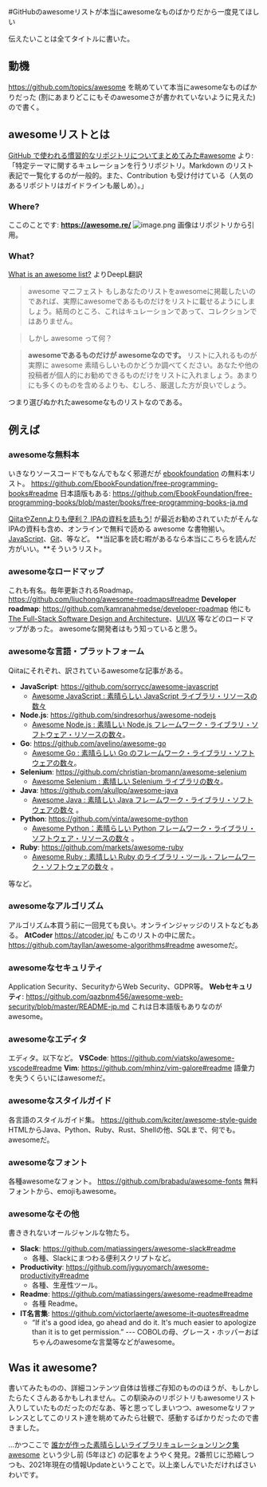 #GitHubのawesomeリストが本当にawesomeなものばかりだから一度見てほしい

伝えたいことは全てタイトルに書いた。

## 動機
https://github.com/topics/awesome
を眺めていて本当にawesomeなものばかりだった (割にあまりどこにもそのawesomeさが書かれていないように見えた) ので書く。

## awesomeリストとは
[GitHub で使われる慣習的なリポジトリについてまとめてみた#awesome](https://qiita.com/sta/items/c69d73fb1bb781fe6b9c#awesome) より: 
「特定テーマに関するキュレーションを行うリポジトリ。Markdown のリスト表記で一覧化するのが一般的。また、Contribution も受け付けている（人気のあるリポジトリはガイドラインも厳しめ）。」

### Where?
ここのことです: **https://awesome.re/**
![image.png](https://qiita-image-store.s3.ap-northeast-1.amazonaws.com/0/93824/050462c6-0e17-dd99-a922-276ca9253826.png)
画像はリポジトリから引用。

### What?
[What is an awesome list?](https://github.com/sindresorhus/awesome/blob/main/awesome.md) よりDeepL翻訳

> awesome マニフェスト
もしあなたのリストをawesomeに掲載したいのであれば、実際にawesomeであるものだけをリストに載せるようにしましょう。結局のところ、これはキュレーションであって、コレクションではありません。

> しかし awesome って何？

> **awesomeであるものだけが awesomeなのです。**
リストに入れるものが実際に awesome 素晴らしいものかどうか調べてください。あなたや他の投稿者が個人的にお勧めできるものだけをリストに入れましょう。あまりにも多くのものを含めるよりも、むしろ、厳選した方が良いでしょう。

つまり選びぬかれたawesomeなものリストなのである。


## 例えば

### awesomeな無料本
いきなりソースコードでもなんでもなく邪道だが [ebookfoundation](https://ebookfoundation.github.io/free-programming-books/) の無料本リスト。
https://github.com/EbookFoundation/free-programming-books#readme
日本語版もある: https://github.com/EbookFoundation/free-programming-books/blob/master/books/free-programming-books-ja.md

[QiitaやZennよりも便利？ IPAの資料を読もう!](https://zenn.dev/koduki/articles/d36e18c41b4bd0) が最近お勧めされていたがそんなIPAの資料も含め、オンラインで無料で読める awesome な書物揃い。[JavaScript](https://github.com/EbookFoundation/free-programming-books/blob/master/books/free-programming-books-ja.md#javascript)、[Git](https://github.com/EbookFoundation/free-programming-books/blob/master/books/free-programming-books-ja.md#git)、等など。
**当記事を読む暇があるなら本当にこちらを読んだ方がいい。**そういうリスト。

### awesomeなロードマップ
これも有名。毎年更新されるRoadmap。
https://github.com/liuchong/awesome-roadmaps#readme
**Developer roadmap**: https://github.com/kamranahmedse/developer-roadmap
他にも [The Full-Stack Software Design and Architecture](https://github.com/stemmlerjs/software-design-and-architecture-roadmap)、[UI/UX](https://github.com/togiberlin/ui-ux-designer-roadmap) 等などのロードマップがあった。
awesomeな開発者はもう知っていると思う。


### awesomeな言語・プラットフォーム
Qiitaにそれぞれ、訳されているawesomeな記事がある。

* **JavaScript**: https://github.com/sorrycc/awesome-javascript
    * [Awesome JavaScript : 素晴らしい JavaScript ライブラリ・リソースの数々](https://qiita.com/hatai/items/5bf899bfe8f5d86d2096)
* **Node.js**: https://github.com/sindresorhus/awesome-nodejs
    * [Awesome Node.js : 素晴しい Node.js フレームワーク・ライブラリ・ソフトウェア・リソースの数々](https://qiita.com/hatai/items/61030176a254cbe7ff2b)。
* **Go**: https://github.com/avelino/awesome-go
    * [Awesome Go : 素晴らしい Go のフレームワーク・ライブラリ・ソフトウェアの数々](https://qiita.com/hatai/items/f31914f37dc6c53b2bce)。
* **Selenium**: https://github.com/christian-bromann/awesome-selenium
    * [Awesome Selenium : 素晴しい Selenium ライブラリの数々](https://qiita.com/hatai/items/a4cbff763b9ee8a7879a)。
* **Java**: https://github.com/akullpp/awesome-java
    * [Awesome Java : 素晴しい Java フレームワーク・ライブラリ・ソフトウェアの数々](https://qiita.com/hatai/items/7868996e3eb5fa55f11a) 。
* **Python**: https://github.com/vinta/awesome-python
    * [Awesome Python：素晴らしい Python フレームワーク・ライブラリ・ソフトウェア・リソースの数々](https://qiita.com/hatai/items/34c91d4ee0b54bd7cb8b) 。
* **Ruby**: https://github.com/markets/awesome-ruby
    * [Awesome Ruby : 素晴しい Ruby のライブラリ・ツール・フレームワーク・ソフトウェアの数々](https://qiita.com/hatai/items/62766145f2e24fa1c246) 。

等など。

### awesomeなアルゴリズム
アルゴリズム本買う前に一回見ても良い。オンラインジャッジのリストなどもある。
**AtCoder** https://atcoder.jp/ もこのリストの中に居た。
https://github.com/tayllan/awesome-algorithms#readme
awesomeだ。

### awesomeなセキュリティ
Application Security、SecurityからWeb Security、GDPR等。
**Webセキュリティ**: https://github.com/qazbnm456/awesome-web-security/blob/master/README-jp.md
これは日本語版もありなのがawesome。

### awesomeなエディタ
エディタ。以下など。
**VSCode**: https://github.com/viatsko/awesome-vscode#readme
**Vim**: https://github.com/mhinz/vim-galore#readme
語彙力を失うくらいにはawesomeだ。

### awesomeなスタイルガイド
各言語のスタイルガイド集。
https://github.com/kciter/awesome-style-guide
HTMLからJava、Python、Ruby、Rust、Shellの他、SQLまで、何でも。awesomeだ。

### awesomeなフォント
各種awesomeなフォント。
https://github.com/brabadu/awesome-fonts
無料フォントから、emojiもawesome。

### awesomeなその他

書ききれないオールジャンルな物たち。

* **Slack**: https://github.com/matiassingers/awesome-slack#readme
    * 各種、Slackにまつわる便利スクリプトなど。
* **Productivity**: https://github.com/jyguyomarch/awesome-productivity#readme
    * 各種、生産性ツール。
* **Readme**: https://github.com/matiassingers/awesome-readme#readme
    * 各種 Readme。
* **IT名言集**: https://github.com/victorlaerte/awesome-it-quotes#readme
    * “If it's a good idea, go ahead and do it. It's much easier to apologize than it is to get permission.” --- COBOLの母、グレース・ホッパーおばちゃんのawesomeな言葉等などがawesome。



## Was it awesome?

書いてみたものの、詳細コンテンツ自体は皆様ご存知のもののほうが、もしかしたらたくさんあるかもしれません。この馴染みのリポジトリもawesomeリスト入りしていたものだったのだなあ、等と思ってしまいつつ、awesomeなリファレンスとしてこのリスト達を眺めてみたら壮観で、感動するばかりだったので書きました。

…かつここで [誰かが作った素晴らしいライブラリキュレーションリンク集awesome](https://qiita.com/applideveloper/items/b1887cb5576cd3bd3941) という少し前 (5年ほど) の記事をようやく発見。2番煎じに恐縮しつつも、2021年現在の情報Updateということで。以上楽しんでいただければさいわいです。
